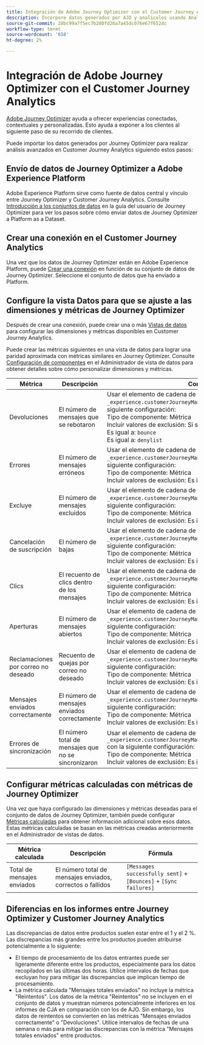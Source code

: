 ```yaml
---
title: Integración de Adobe Journey Optimizer con el Customer Journey Analytics
description: Incorpore datos generados por AJO y analícelos usando Analysis Workspace dentro de CJA.
source-git-commit: 28bc99a7f5ec7b280fd26a7a45dc076e67f652dc
workflow-type: tm+mt
source-wordcount: '658'
ht-degree: 2%

---
```



# Integración de Adobe Journey Optimizer con el Customer Journey Analytics

[Adobe Journey Optimizer](https://experienceleague.adobe.com/docs/journey-optimizer/using/get-started/get-started.html?lang=es) ayuda a ofrecer experiencias conectadas, contextuales y personalizadas. Esto ayuda a exponer a los clientes al siguiente paso de su recorrido de clientes.

Puede importar los datos generados por Journey Optimizer para realizar análisis avanzados en Customer Journey Analytics siguiendo estos pasos:

## Envío de datos de Journey Optimizer a Adobe Experience Platform

Adobe Experience Platform sirve como fuente de datos central y vínculo entre Journey Optimizer y Customer Journey Analytics. Consulte [Introducción a los conjuntos de datos](https://experienceleague.adobe.com/docs/journey-optimizer/using/data-management/datasets/get-started-datasets.html) en la guía del usuario de Journey Optimizer para ver los pasos sobre cómo enviar datos de Journey Optimizer a Platform as a Dataset.

## Crear una conexión en el Customer Journey Analytics

Una vez que los datos de Journey Optimizer están en Adobe Experience Platform, puede [Crear una conexión](/help/connections/create-connection.md) en función de su conjunto de datos de Journey Optimizer. Seleccione el conjunto de datos que ha enviado a Platform.

## Configure la vista Datos para que se ajuste a las dimensiones y métricas de Journey Optimizer

Después de crear una conexión, puede crear una o más [Vistas de datos](/help/data-views/create-dataview.md) para configurar las dimensiones y métricas disponibles en Customer Journey Analytics.

Puede crear las métricas siguientes en una vista de datos para lograr una paridad aproximada con métricas similares en Journey Optimizer. Consulte [Configuración de componentes](/help/data-views/component-settings/overview.md) en el Administrador de vista de datos para obtener detalles sobre cómo personalizar dimensiones y métricas.

| Métrica | Descripción | Configuración de la vista de datos |
| --- | --- | --- |
| Devoluciones | El número de mensajes que se rebotaron | Usar el elemento de cadena de esquema `_experience.customerJourneyManagement.messageDeliveryfeedback.feedbackStatus` con la siguiente configuración:<br>Tipo de componente: Métrica<br>Incluir valores de exclusión: Si se cumplen algunos criterios<br>Es igual a: `bounce`<br>Es igual a: `denylist` |
| Errores | El número de mensajes erróneos | Usar el elemento de cadena de esquema `_experience.customerJourneyManagement.messageDeliveryfeedback.feedbackStatus` con la siguiente configuración:<br>Tipo de componente: Métrica<br>Incluir valores de exclusión: Es igual a `error` |
| Excluye | El número de mensajes excluidos | Usar el elemento de cadena de esquema `_experience.customerJourneyManagement.messageDeliveryfeedback.feedbackStatus` con la siguiente configuración:<br>Tipo de componente: Métrica<br>Incluir valores de exclusión: Es igual a `exclude` |
| Cancelación de suscripción | El número de bajas | Usar el elemento de cadena de esquema `_experience.customerJourneyManagement.messageInteraction.interactionType` con la siguiente configuración:<br>Tipo de componente: Métrica<br>Incluir valores de exclusión: Es igual a `unsubscribe` |
| Clics | El recuento de clics dentro de los mensajes | Usar el elemento de cadena de esquema `_experience.customerJourneyManagement.messageInteraction.interactionType` con la siguiente configuración:<br>Tipo de componente: Métrica<br>Incluir valores de exclusión: Es igual a `click` |
| Aperturas | El número de mensajes abiertos | Usar el elemento de cadena de esquema `_experience.customerJourneyManagement.messageInteraction.interactionType` con la siguiente configuración:<br>Tipo de componente: Métrica<br>Incluir valores de exclusión: Es igual a `open` |
| Reclamaciones por correo no deseado | Recuento de quejas por correo no deseado | Usar el elemento de cadena de esquema `_experience.customerJourneyManagement.messageInteraction.interactionType` con la siguiente configuración:<br>Tipo de componente: Métrica<br>Incluir valores de exclusión: Es igual a `spam_complaint` |
| Mensajes enviados correctamente | El número de mensajes enviados correctamente | Usar el elemento de cadena de esquema `_experience.customerJourneyManagement.messageDeliveryfeedback.feedbackStatus` con la siguiente configuración:<br>Tipo de componente: Métrica<br>Incluir valores de exclusión: Es igual a `sent` |
| Errores de sincronización | El número total de mensajes que no se sincronizaron | Usar el elemento de cadena de esquema `_experience.customerJourneyManagement.messageDeliveryfeedback.messageFailure.category` con la siguiente configuración:<br>Tipo de componente: Métrica<br>Incluir valores de exclusión: Es igual a `sync` |

## Configurar métricas calculadas con métricas de Journey Optimizer

Una vez que haya configurado las dimensiones y métricas deseadas para el conjunto de datos de Journey Optimizer, también puede configurar [Métricas calculadas](/help/components/calc-metrics/calc-metr-overview.md) para obtener información adicional sobre esos datos. Estas métricas calculadas se basan en las métricas creadas anteriormente en el Administrador de vistas de datos.

| Métrica calculada | Descripción | Fórmula |
| --- | --- | --- |
| Total de mensajes enviados | El número total de mensajes enviados, correctos o fallidos | `[Messages successfully sent]` + `[Bounces]` + `[Sync failures]` |

## Diferencias en los informes entre Journey Optimizer y Customer Journey Analytics

Las discrepancias de datos entre productos suelen estar entre el 1 y el 2 %. Las discrepancias más grandes entre los productos pueden atribuirse potencialmente a lo siguiente:

* El tiempo de procesamiento de los datos entrantes puede ser ligeramente diferente entre los productos, especialmente para los datos recopilados en las últimas dos horas. Utilice intervalos de fechas que excluyan hoy para mitigar las discrepancias que implican tiempo de procesamiento.
* La métrica calculada &quot;Mensajes totales enviados&quot; no incluye la métrica &quot;Reintentos&quot;. Los datos de la métrica &quot;Reintentos&quot; no se incluyen en el conjunto de datos y muestran números potencialmente inferiores en los informes de CJA en comparación con los de AJO. Sin embargo, los datos de reintentos se convierten en las métricas &quot;Mensajes enviados correctamente&quot; o &quot;Devoluciones&quot;. Utilice intervalos de fechas de una semana o más para mitigar las discrepancias con la métrica &quot;Mensajes totales enviados&quot; entre productos.
